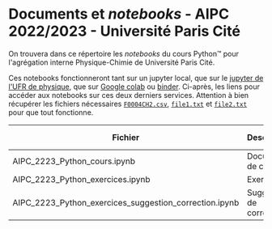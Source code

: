 # Documents et *notebooks* - AIPC 2022/2023 - Université Paris Cité

On trouvera dans ce répertoire les *notebooks* du cours Python™ pour l'agrégation interne Physique-Chimie de Université Paris Cité. 

Ces notebooks fonctionneront tant sur un jupyter local, que sur le [jupyter de l'UFR de physique](https://jupy.physique.univ-paris-diderot.fr), que sur [Google colab](colab.research.google.com/) ou [binder](mybinder.org/). Ci-après, les liens pour accéder aux notebooks sur ces deux derniers services. Attention à bien récupérer les fichiers nécessaires [```F0004CH2.csv```](https://github.com/tjbtjbtjb/Vrac/blob/main/AIPC2223/F0004CH2.csv), [```file1.txt```](https://github.com/tjbtjbtjb/Vrac/blob/main/AIPC2223/file1.txt) et [```file2.txt```](https://github.com/tjbtjbtjb/Vrac/blob/main/AIPC2223/file2.txt) pour que tout fonctionne.

| Fichier | Description | sur colab | sur binder |
|---|---|---|---|
|AIPC_2223_Python_cours.ipynb|Document de cours|<a href="https://colab.research.google.com/github/tjbtjbtjb/Vrac/blob/main/AIPC2223/AIPC_2223_Python_cours.ipynb" ><img src="https://colab.research.google.com/img/colab_favicon_256px.png" height="20" alt="Google colab logo" /></a>|<a href="https://mybinder.org/v2/gh/tjbtjbtjb/Vrac/main?labpath=AIPC2223//AIPC_2223_Python_cours.ipynb"><img src="https://mybinder.readthedocs.io/en/latest/_static/favicon.png" height="20" alt="MyBinder logo" /></a>|
|AIPC_2223_Python_exercices.ipynb|Exercices|<a href="https://colab.research.google.com/github/tjbtjbtjb/Vrac/blob/main/AIPC2223/AIPC_2223_Python_exercices.ipynb" ><img src="https://colab.research.google.com/img/colab_favicon_256px.png" height="20" alt="Google colab logo" /></a>|<a href="https://mybinder.org/v2/gh/tjbtjbtjb/Vrac/main?labpath=AIPC2223/AIPC_2223_Python_exercices.ipynb"><img src="https://mybinder.readthedocs.io/en/latest/_static/favicon.png" height="20" alt="MyBinder logo" /></a>|
|AIPC_2223_Python_exercices_suggestion_correction.ipynb|Suggestion de correction|<a href="https://colab.research.google.com/github/tjbtjbtjb/Vrac/blob/main/AIPC2223/AIPC_2223_Python_exercices_suggestion_correction.ipynb" ><img src="https://colab.research.google.com/img/colab_favicon_256px.png" height="20" alt="Google colab logo" /></a>|<a href="https://mybinder.org/v2/gh/tjbtjbtjb/Vrac/main?labpath=AIPC2223/AIPC_2223_Python_exercices_suggestion_correction.ipynb"><img src="https://mybinder.readthedocs.io/en/latest/_static/favicon.png" height="20" alt="MyBinder logo" /></a>|
